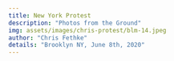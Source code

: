 ```yaml
---
title: New York Protest
description: "Photos from the Ground"
img: assets/images/chris-protest/blm-14.jpeg
author: "Chris Fethke"
details: "Brooklyn NY, June 8th, 2020"
---
```

